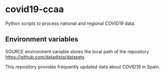 # covid19-ccaa
Python scripts to process national and regional COVID19 data.

## Environment variables

SOURCE environment variable stores the local path of the repository https://github.com/datadista/datasets

This repository provides frequently updated data about COVID19 in Spain.